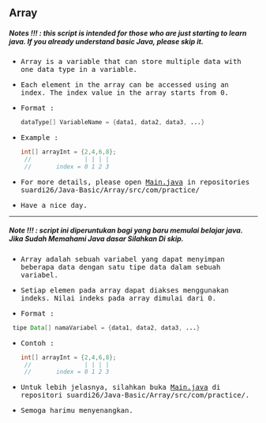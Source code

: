 ## Array
##### Notes !!! : this script is intended for those who are just starting to learn java. If you already understand basic Java, please skip it.

- <samp>Array is a variable that can store multiple data with one data type in a variable.</samp>

- <samp>Each element in the array can be accessed using an index. The index value in the array starts from 0.</samp>

- <samp>Format :</samp>

  ```java
  dataType[] VariableName = {data1, data2, data3, ...}
  ```
  
- <samp>Example :</samp>

  ```java
  int[] arrayInt = {2,4,6,8};
   //               | | | |
   //       index = 0 1 2 3
  ```
  
- <samp>For more details, please open [Main.java](https://github.com/suardi26/Java-Basic/blob/main/Array/src/practice/com/Main.java) in repositories suardi26/Java-Basic/Array/src/com/practice/</samp>

- <samp>Have a nice day.</samp>

---

##### Note !!! : script ini diperuntukan bagi yang baru memulai belajar java. Jika Sudah Memahami Java dasar Silahkan Di skip.

- <samp>Array adalah sebuah variabel yang dapat menyimpan beberapa data dengan satu tipe data dalam sebuah variabel.</samp>

- <samp>Setiap elemen pada array dapat diakses menggunakan indeks. Nilai indeks pada array dimulai dari 0.</samp>

- <samp>Format :</samp>

 ```java
  tipe Data[] namaVariabel = {data1, data2, data3, ...}
  ```
  
- <samp>Contoh :</samp>

  ```java
  int[] arrayInt = {2,4,6,8};
   //               | | | |
   //       index = 0 1 2 3
  ```

- <samp>Untuk lebih jelasnya, silahkan buka [Main.java](https://github.com/suardi26/Java-Basic/blob/main/Array/src/practice/com/Main.java) di repositori suardi26/Java-Basic/Array/src/com/practice/.</samp>

- <samp>Semoga harimu menyenangkan.</samp>


